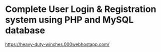 # Complete User Login & Registration system using PHP and MySQL database

https://heavy-duty-winches.000webhostapp.com/
